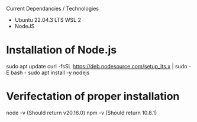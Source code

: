 Current Dependancies / Technologies
- Ubuntu 22.04.3 LTS WSL 2
- NodeJS

# Installation of Node.js
sudo apt update
curl -fsSL https://deb.nodesource.com/setup_lts.x | sudo -E bash -
sudo apt install -y nodejs

# Verifectation of proper installation
node -v (Should return v20.16.0)
npm -v (Should return 10.8.1)